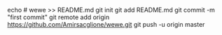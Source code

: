 echo # wewe >> README.md
git init
git add README.md
git commit -m "first commit"
git remote add origin https://github.com/Amirsacglione/wewe.git
git push -u origin master
